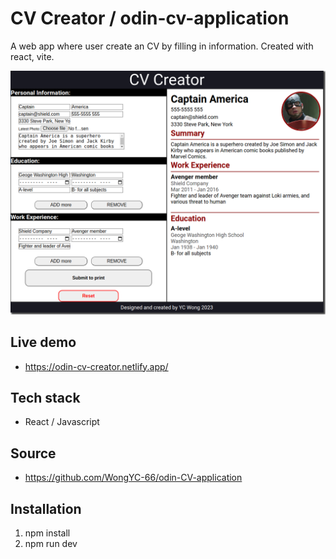 # CV Creator / odin-cv-application

A web app where user create an CV by filling in information. Created with react, vite.

![photo](CV-creator.png)

## Live demo
- https://odin-cv-creator.netlify.app/

## Tech stack 
-  React / Javascript

## Source
- https://github.com/WongYC-66/odin-CV-application

## Installation
1. npm install 
2. npm run dev

